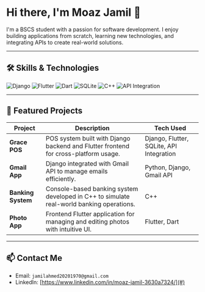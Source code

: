 # Hi there, I'm Moaz Jamil 👋

I'm a BSCS student with a passion for software development. I enjoy building applications from scratch, learning new technologies, and integrating APIs to create real-world solutions.

---

## 🛠️ Skills & Technologies

![Django](https://img.shields.io/badge/Django-092E20?style=for-the-badge&logo=django&logoColor=white)
![Flutter](https://img.shields.io/badge/Flutter-02569B?style=for-the-badge&logo=flutter&logoColor=white)
![Dart](https://img.shields.io/badge/Dart-0175C2?style=for-the-badge&logo=dart&logoColor=white)
![SQLite](https://img.shields.io/badge/SQLite-003B57?style=for-the-badge&logo=sqlite&logoColor=white)
![C++](https://img.shields.io/badge/C++-00599C?style=for-the-badge&logo=c%2B%2B&logoColor=white)
![API Integration](https://img.shields.io/badge/API-Integration-green?style=for-the-badge)

---

## 🌟 Featured Projects

| Project | Description | Tech Used |
|--------|-------------|-----------|
| **Grace POS** | POS system built with Django backend and Flutter frontend for cross-platform usage. | Django, Flutter, SQLite, API Integration |
| **Gmail App** | Django integrated with Gmail API to manage emails efficiently. | Python, Django, Gmail API |
| **Banking System** | Console-based banking system developed in C++ to simulate real-world banking operations. | C++ |
| **Photo App** | Frontend Flutter application for managing and editing photos with intuitive UI. | Flutter, Dart |

---

## 📫 Contact Me

- Email: `jamilahmed20201970@gmail.com`  
- LinkedIn: [https://www.linkedin.com/in/moaz-jamil-3630a7324/](#)  

